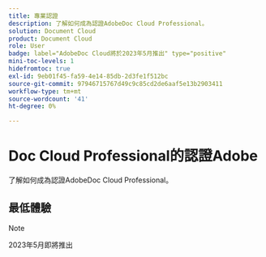 ```yaml
---
title: 專業認證
description: 了解如何成為認證AdobeDoc Cloud Professional。
solution: Document Cloud
product: Document Cloud
role: User
badge: label="AdobeDoc Cloud將於2023年5月推出" type="positive"
mini-toc-levels: 1
hidefromtoc: true
exl-id: 9eb01f45-fa59-4e14-85db-2d3fe1f512bc
source-git-commit: 97946715767d49c9c85cd2de6aaf5e13b2903411
workflow-type: tm+mt
source-wordcount: '41'
ht-degree: 0%

---
```


# Doc Cloud Professional的認證Adobe

了解如何成為認證AdobeDoc Cloud Professional。

## 最低體驗

>[!NOTE]
>
>2023年5月即將推出
